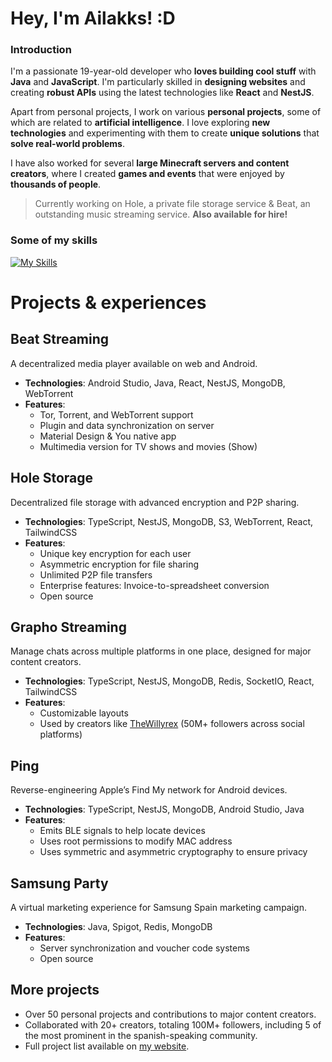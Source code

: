 # **Hey, I'm Ailakks! :D**

### **Introduction**
I'm a passionate 19-year-old developer who **loves building cool stuff** with **Java** and **JavaScript**. I'm particularly skilled in **designing websites** and creating **robust APIs** using the latest technologies like **React** and **NestJS**.

Apart from personal projects, I work on various **personal projects**, some of which are related to **artificial intelligence**. I love exploring **new technologies** and experimenting with them to create **unique solutions** that **solve real-world problems**.

I have also worked for several **large Minecraft servers and content creators**, where I created **games and events** that were enjoyed by **thousands of people**.

> Currently working on Hole, a private file storage service & Beat, an outstanding music streaming service. **Also available for hire!**

### **Some of my skills**

[![My Skills](https://skills-icons.vercel.app/api/icons?i=java,androidstudio,js,ts,linux,docker,html,css,tailwindcss,react,vue,nextjs,redux,zustand,webpack,vite,esbuild,rollupjs,swc,eslint,electron,tauri,express,fastify,graphql,apollo,nestjs,selenium,zod,sqlite,mysql,mongo,redis,prisma,drizzle,sequelize,stripe,activitypub,fediverse,nginx,cloudflare,workers,vercel,firebase,git,github,gitlab,githubactions,nodejs,bun,npm,pnpm,maven,gradle,vscode,sublime,idea,webstorm,postman,bash,regex,markdown&perline=10)](https://github.com/syvixor/skills-icons)

# Projects & experiences

## Beat Streaming
A decentralized media player available on web and Android.

- **Technologies**: Android Studio, Java, React, NestJS, MongoDB, WebTorrent
- **Features**:
  - Tor, Torrent, and WebTorrent support
  - Plugin and data synchronization on server
  - Material Design & You native app
  - Multimedia version for TV shows and movies (Show)

## Hole Storage
Decentralized file storage with advanced encryption and P2P sharing.

- **Technologies**: TypeScript, NestJS, MongoDB, S3, WebTorrent, React, TailwindCSS
- **Features**:
  - Unique key encryption for each user
  - Asymmetric encryption for file sharing
  - Unlimited P2P file transfers
  - Enterprise features: Invoice-to-spreadsheet conversion
  - Open source

## Grapho Streaming
Manage chats across multiple platforms in one place, designed for major content creators.

- **Technologies**: TypeScript, NestJS, MongoDB, Redis, SocketIO, React, TailwindCSS
- **Features**:
  - Customizable layouts
  - Used by creators like [TheWillyrex](https://youtube.com/@thewillyrex) (50M+ followers across social platforms)

## Ping
Reverse-engineering Apple’s Find My network for Android devices.

- **Technologies**: TypeScript, NestJS, MongoDB, Android Studio, Java
- **Features**:
  - Emits BLE signals to help locate devices
  - Uses root permissions to modify MAC address
  - Uses symmetric and asymmetric cryptography to ensure privacy

## Samsung Party
A virtual marketing experience for Samsung Spain marketing campaign.

- **Technologies**: Java, Spigot, Redis, MongoDB
- **Features**:
  - Server synchronization and voucher code systems
  - Open source

## More projects
- Over 50 personal projects and contributions to major content creators.
- Collaborated with 20+ creators, totaling 100M+ followers, including 5 of the most prominent in the spanish-speaking community.
- Full project list available on [my website](https://ailakks.dev).
